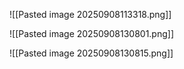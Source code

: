 ![[Pasted image 20250908113318.png]]

![[Pasted image 20250908130801.png]]

![[Pasted image 20250908130815.png]]
